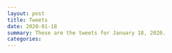 ```yaml
---
layout: post
title: Tweets
date: 2020-01-18
summary: These are the tweets for January 18, 2020.
categories:
---
```


